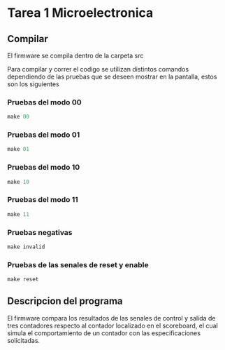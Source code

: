 # Tarea 1 Microelectronica

## Compilar

El firmware se compila dentro de la carpeta src

Para compilar y correr el codigo se utilizan distintos comandos dependiendo de las pruebas que se deseen mostrar en la pantalla, estos son los siguientes

### Pruebas del modo 00

```c
make 00
```
### Pruebas del modo 01

```c
make 01
```
### Pruebas del modo 10

```c
make 10
```

### Pruebas del modo 11

```c
make 11
```

### Pruebas negativas

```c
make invalid
```

### Pruebas de las senales de reset y enable

```c
make reset
```

## Descripcion del programa

El firmware compara los resultados de las senales de control y salida de tres contadores respecto al contador localizado en el scoreboard, el cual simula el comportamiento de un contador con las especificaciones solicitadas.


